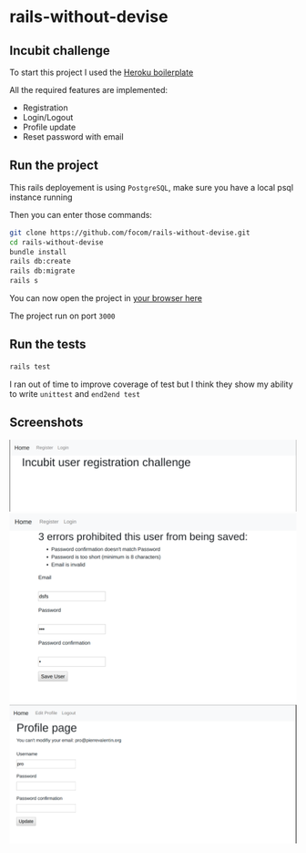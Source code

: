 # rails-without-devise
## Incubit challenge

To start this project I used the [Heroku boilerplate](https://github.com/heroku/ruby-getting-started)

All the required features are implemented:
- Registration
- Login/Logout
- Profile update
- Reset password with email

## Run the project

This rails deployement is using `PostgreSQL`, make sure you have
a local psql instance running

Then you can enter those commands:
```bash
git clone https://github.com/focom/rails-without-devise.git
cd rails-without-devise
bundle install
rails db:create
rails db:migrate
rails s
```

You can now open the project in [your browser here](http://localhost:3000/)

The project run on port `3000`

## Run the tests
```bash
rails test
```
I ran out of time to improve coverage of test but I think they show my ability to write
`unittest` and `end2end test`

## Screenshots
![1](/screenshots/Screenshot%20from%202020-05-27%2002-00-27.png)
![2](/screenshots/Screenshot%20from%202020-05-27%2002-11-56.png)
![3](/screenshots/Screenshot%20from%202020-05-27%2002-01-52.png)
